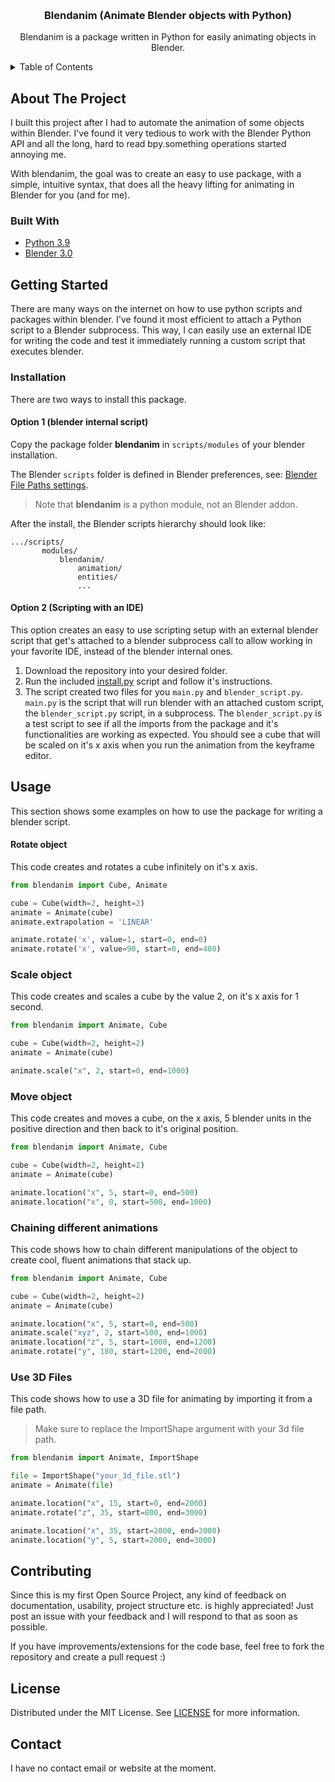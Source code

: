 <!-- Improved compatibility of back to top link: See: https://github.com/othneildrew/Best-README-Template/pull/73 -->
<a name="readme-top"></a>
<!--
*** Thanks for checking out the Best-README-Template. If you have a suggestion
*** that would make this better, please fork the repo and create a pull request
*** or simply open an issue with the tag "enhancement".
*** Don't forget to give the project a star!
*** Thanks again! Now go create something AMAZING! :D
-->



<!-- PROJECT SHIELDS -->
<!--
*** I'm using markdown "reference style" links for readability.
*** Reference links are enclosed in brackets [ ] instead of parentheses ( ).
*** See the bottom of this document for the declaration of the reference variables
*** for contributors-url, forks-url, etc. This is an optional, concise syntax you may use.
*** https://www.markdownguide.org/basic-syntax/#reference-style-links
-->

<!-- PROJECT LOGO -->
<br />
<div align="center">

  <h3 align="center">Blendanim (Animate Blender objects with Python)</h3>

  <p align="center">
    Blendanim is a package written in Python for easily animating objects in Blender.
</div>



<!-- TABLE OF CONTENTS -->
<details>
  <summary>Table of Contents</summary>
  <ol>
    <li>
      <a href="#about-the-project">About The Project</a>
      <ul>
        <li><a href="#built-with">Built With</a></li>
      </ul>
    </li>
    <li>
      <a href="#getting-started">Getting Started</a>
      <ul>
        <li><a href="#installation">Installation</a></li>
      </ul>
    </li>
    <li><a href="#usage">Usage</a></li>
    <li><a href="#contributing">Contributing</a></li>
    <li><a href="#license">License</a></li>
    <li><a href="#contact">Contact</a></li>
  </ol>
</details>



<!-- ABOUT THE PROJECT -->
## About The Project
I built this project after I had to automate the animation of some objects within Blender.
I've found it very tedious to work with the Blender Python API and all the long, hard to read bpy.something operations
started annoying me.  

With blendanim, the goal was to create an easy to use package, with a simple, intuitive syntax, that does all the
heavy lifting for animating in Blender for you (and for me).

### Built With

* [Python 3.9](https://www.python.org/downloads/)
* [Blender 3.0](https://www.blender.org/download/releases/3-0/)


<!-- GETTING STARTED -->
## Getting Started

There are many ways on the internet on how to use python scripts and packages within blender.
I've found it most efficient to attach a Python script to a Blender subprocess.
This way, I can easily use an external IDE for writing the code and test it immediately running a custom script
that executes blender.

### Installation
There are two ways to install this package.

#### Option 1 (blender internal script)
Copy the package folder **blendanim** in `scripts/modules` of your blender installation.
  
    
The Blender `scripts` folder is defined in Blender preferences, see: [Blender File Paths settings](https://docs.blender.org/manual/en/latest/editors/preferences/file_paths.html).

> Note that **blendanim** is a python module, not an Blender addon.

After the install, the Blender scripts hierarchy should look like:
```
.../scripts/
       modules/
           blendanim/
               animation/
               entities/
               ...
```

#### Option 2 (Scripting with an IDE)
This option creates an easy to use scripting setup with an external blender script that get's attached to a blender
subprocess call to allow working in your favorite IDE, instead of the blender internal ones.

1. Download the repository into your desired folder.
2. Run the included [install.py](install.py) script and follow it's instructions.
3. The script created two files for you `main.py` and `blender_script.py`.  
`main.py` is the script that will run blender with an attached custom script, the `blender_script.py` script, in a subprocess.
The `blender_script.py` is a test script to see if all the imports from the package and it's functionalities are working as expected.
You should see a cube that will be scaled on it's x axis when you run the animation from the keyframe editor.

<!-- USAGE EXAMPLES -->
## Usage

This section shows some examples on how to use the package for writing a blender script.

#### Rotate object
This code creates and rotates a cube infinitely on it's x axis. 
```python
from blendanim import Cube, Animate

cube = Cube(width=2, height=2)
animate = Animate(cube) 
animate.extrapolation = 'LINEAR'

animate.rotate('x', value=1, start=0, end=0)
animate.rotate('x', value=90, start=0, end=400)
```

### Scale object
This code creates and scales a cube by the value 2, on it's x axis for 1 second.

```python
from blendanim import Animate, Cube

cube = Cube(width=2, height=2)
animate = Animate(cube)

animate.scale("x", 2, start=0, end=1000)
```

### Move object
This code creates and moves a cube, on the x axis, 5 blender units in the positive direction and then back to it's
original position. 

```python
from blendanim import Animate, Cube

cube = Cube(width=2, height=2)
animate = Animate(cube)

animate.location("x", 5, start=0, end=500)
animate.location("x", 0, start=500, end=1000)
```
### Chaining different animations

This code shows how to chain different manipulations of the object to create cool, fluent animations that stack up.
```python
from blendanim import Animate, Cube

cube = Cube(width=2, height=2)
animate = Animate(cube)

animate.location("x", 5, start=0, end=500)
animate.scale("xyz", 2, start=500, end=1000)
animate.location("z", 5, start=1000, end=1200)
animate.rotate("y", 180, start=1200, end=2000)
```

### Use 3D Files

This code shows how to use a 3D file for animating by importing it from a file path.
> Make sure to replace the ImportShape argument with your 3d file path.

```python
from blendanim import Animate, ImportShape

file = ImportShape("your_3d_file.stl")
animate = Animate(file)

animate.location("x", 15, start=0, end=2000)
animate.rotate("z", 35, start=800, end=3000)

animate.location("x", 35, start=2000, end=3000)
animate.location("y", 5, start=2000, end=3000)
```

<!-- CONTRIBUTING -->
## Contributing

Since this is my first Open Source Project, any kind of feedback on documentation, usability, project structure etc. is highly appreciated!
Just post an issue with your feedback and I will respond to that as soon as possible.

If you have improvements/extensions for the code base, feel free to fork the repository and create a pull request :)
<!-- LICENSE -->
## License

Distributed under the MIT License. See [LICENSE](LICENSE) for more information.

<!-- CONTACT -->
## Contact

I have no contact email or website at the moment.
